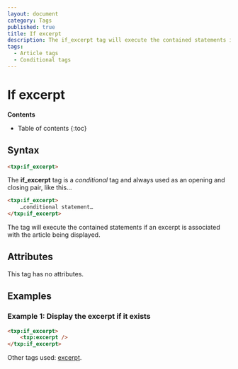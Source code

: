 ```yaml
---
layout: document
category: Tags
published: true
title: If excerpt
description: The if_excerpt tag will execute the contained statements if an excerpt is associated with the article being displayed.
tags:
  - Article tags
  - Conditional tags
---
```


# If excerpt

**Contents**

* Table of contents
{:toc}

## Syntax

~~~ html
<txp:if_excerpt>
~~~

The **if_excerpt** tag is a *conditional* tag and always used as an opening and closing pair, like this…

~~~ html
<txp:if_excerpt>
    …conditional statement…
</txp:if_excerpt>
~~~

The tag will execute the contained statements if an excerpt is associated with the article being displayed.

## Attributes

This tag has no attributes.

## Examples

### Example 1: Display the excerpt if it exists

~~~ html
<txp:if_excerpt>
    <txp:excerpt />
</txp:if_excerpt>
~~~

Other tags used: [excerpt](/tags/excerpt).
